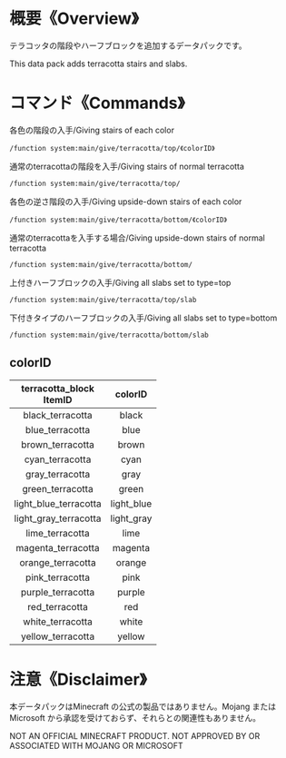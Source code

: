 # 概要《Overview》
テラコッタの階段やハーフブロックを追加するデータパックです。

This data pack adds terracotta stairs and slabs.
# コマンド《Commands》

各色の階段の入手/Giving stairs of each color  
``` {.copy}
/function system:main/give/terracotta/top/《colorID》
```

通常のterracottaの階段を入手/Giving stairs of normal terracotta  
``` {.copy}
/function system:main/give/terracotta/top/
```

各色の逆さ階段の入手/Giving upside-down stairs of each color  
``` {.copy}
/function system:main/give/terracotta/bottom/《colorID》
```

通常のterracottaを入手する場合/Giving upside-down stairs of normal terracotta  
``` {.copy}
/function system:main/give/terracotta/bottom/
```

上付きハーフブロックの入手/Giving all slabs set to type=top
``` {.copy}
/function system:main/give/terracotta/top/slab
```

下付きタイプのハーフブロックの入手/Giving all slabs set to type=bottom
``` {.copy}
/function system:main/give/terracotta/bottom/slab
```

## colorID
|terracotta_block<br>ItemID|colorID|
|:---:|:---:|
| black_terracotta       | black      |
| blue_terracotta        | blue       |
| brown_terracotta       | brown      |
| cyan_terracotta        | cyan       |
| gray_terracotta        | gray       |
| green_terracotta       | green      |
| light_blue_terracotta  | light_blue |
| light_gray_terracotta  | light_gray |
| lime_terracotta        | lime       |
| magenta_terracotta     | magenta    |
| orange_terracotta      | orange     |
| pink_terracotta        | pink       |
| purple_terracotta      | purple     |
| red_terracotta         | red        |
| white_terracotta       | white      |
| yellow_terracotta      | yellow     |


# 注意《Disclaimer》
本データパックはMinecraft の公式の製品ではありません。Mojang または Microsoft から承認を受けておらず、それらとの関連性もありません。

NOT AN OFFICIAL MINECRAFT PRODUCT. NOT APPROVED BY OR ASSOCIATED WITH MOJANG OR MICROSOFT
